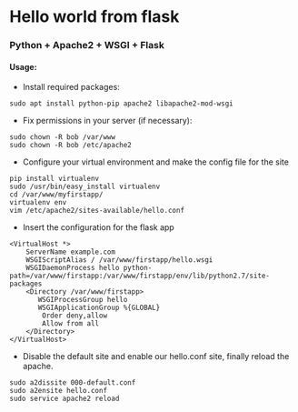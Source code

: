 # Hello world from flask #
### Python + Apache2 + WSGI + Flask  ###

#### Usage: ####

* Install required packages:

```
sudo apt install python-pip apache2 libapache2-mod-wsgi
```


* Fix permissions in your server (if necessary):

```
sudo chown -R bob /var/www
sudo chown -R bob /etc/apache2
```

* Configure your virtual environment and make the config file for the site

```
pip install virtualenv
sudo /usr/bin/easy_install virtualenv
cd /var/www/myfirstapp/
virtualenv env
vim /etc/apache2/sites-available/hello.conf
```
* Insert the configuration for the flask app

```
<VirtualHost *>
    ServerName example.com
    WSGIScriptAlias / /var/www/firstapp/hello.wsgi
    WSGIDaemonProcess hello python-path=/var/www/firstapp:/var/www/firstapp/env/lib/python2.7/site-packages
    <Directory /var/www/firstapp>
       WSGIProcessGroup hello
       WSGIApplicationGroup %{GLOBAL}
        Order deny,allow
        Allow from all
    </Directory>
</VirtualHost>
```

* Disable the default site and enable our hello.conf site, finally reload the apache.

```
sudo a2dissite 000-default.conf
sudo a2ensite hello.conf
sudo service apache2 reload

```
